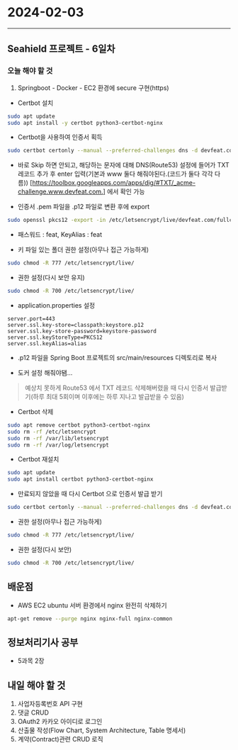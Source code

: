 # 2024-02-03

---

## Seahield 프로젝트 - 6일차

### 오늘 해야 할 것

1. Springboot - Docker - EC2 환경에 secure 구현(https)

- Certbot 설치

```bash
sudo apt update
sudo apt install -y certbot python3-certbot-nginx
```

- Certbot을 사용하여 인증서 획득

```bash
sudo certbot certonly --manual --preferred-challenges dns -d devfeat.com -d www.devfeat.com
```

- 바로 Skip 하면 안되고, 해당하는 문자에 대해 DNS(Route53) 설정에 들어가 TXT 레코드 추가 후 enter 입력(기본과 www 둘다 해줘야된다.(코드가 둘다 각각 다름))
  [https://toolbox.googleapps.com/apps/dig/#TXT/_acme-challenge.www.devfeat.com.] 에서 확인 가능

- 인증서 .pem 파일을 .p12 파일로 변환 후에 export

```bash
sudo openssl pkcs12 -export -in /etc/letsencrypt/live/devfeat.com/fullchain.pem -inkey /etc/letsencrypt/live/devfeat.com/privkey.pem -out keystore.p12 -name feat -CAfile /etc/letsencrypt/live/devfeat.com/chain.pem -caname root
```

- 패스워드 : feat, KeyAlias : feat

- 키 파일 있는 폴더 권한 설정(아무나 접근 가능하게)

```bash
sudo chmod -R 777 /etc/letsencrypt/live/
```

- 권한 설정(다시 보안 유지)

```bash
sudo chmod -R 700 /etc/letsencrypt/live/
```

- application.properties 설정

```properties
server.port=443
server.ssl.key-store=classpath:keystore.p12
server.ssl.key-store-password=keystore-password
server.ssl.keyStoreType=PKCS12
server.ssl.keyAlias=alias
```

- .p12 파일을 Spring Boot 프로젝트의 src/main/resources 디렉토리로 복사

- 도커 설정 해줘야됌...

> 예상치 못하게 Route53 에서 TXT 레코드 삭제해버렸을 때 다시 인증서 발급받기(하루 최대 5회이며 이후에는 하루 지나고 발급받을 수 있음)

- Certbot 삭제

```bash
sudo apt remove certbot python3-certbot-nginx
sudo rm -rf /etc/letsencrypt
sudo rm -rf /var/lib/letsencrypt
sudo rm -rf /var/log/letsencrypt
```

- Certbot 재설치

```bash
sudo apt update
sudo apt install certbot python3-certbot-nginx
```

- 만료되지 않았을 때 다시 Certbot 으로 인증서 발급 받기

```bash
sudo certbot certonly --manual --preferred-challenges dns -d devfeat.com -d www.devfeat.com --force-renewal

```

- 권한 설정(아무나 접근 가능하게)

```bash
sudo chmod -R 777 /etc/letsencrypt/live/
```

- 권한 설정(다시 보안)

```bash
sudo chmod -R 700 /etc/letsencrypt/live/
```

## 배운점

- AWS EC2 ubuntu 서버 환경에서 nginx 완전히 삭제하기

```bash
apt-get remove --purge nginx nginx-full nginx-common
```

## 정보처리기사 공부

- 5과목 2장

## 내일 해야 할 것

1. 사업자등록번호 API 구현
2. 댓글 CRUD
3. OAuth2 카카오 아이디로 로그인
4. 산출물 작성(Flow Chart, System Architecture, Table 명세서)
5. 계약(Contract)관련 CRUD 로직
